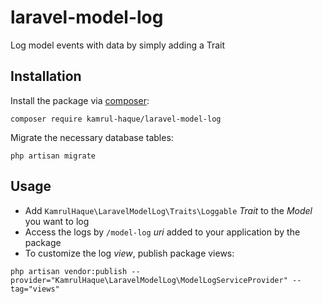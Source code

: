 # laravel-model-log

Log model events with data by simply adding a Trait

## Installation

Install the package via [composer](https://getcomposer.org/):
```
composer require kamrul-haque/laravel-model-log
```

Migrate the necessary database tables:
```
php artisan migrate
```

## Usage

- Add ``KamrulHaque\LaravelModelLog\Traits\Loggable`` *Trait* to the *Model* you want to log
- Access the logs by ``/model-log`` *uri* added to your application by the package
- To customize the log *view*, publish package views:
```
php artisan vendor:publish --provider="KamrulHaque\LaravelModelLog\ModelLogServiceProvider" --tag="views"
```
